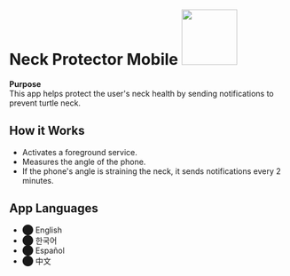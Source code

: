 # Neck Protector Mobile <img src="https://private-user-images.githubusercontent.com/192621305/398416841-c7536d75-1691-41be-89f4-b9993f0de1ad.jpg?jwt=eyJhbGciOiJIUzI1NiIsInR5cCI6IkpXVCJ9.eyJpc3MiOiJnaXRodWIuY29tIiwiYXVkIjoicmF3LmdpdGh1YnVzZXJjb250ZW50LmNvbSIsImtleSI6ImtleTUiLCJleHAiOjE3MzUwNDU1NTksIm5iZiI6MTczNTA0NTI1OSwicGF0aCI6Ii8xOTI2MjEzMDUvMzk4NDE2ODQxLWM3NTM2ZDc1LTE2OTEtNDFiZS04OWY0LWI5OTkzZjBkZTFhZC5qcGc_WC1BbXotQWxnb3JpdGhtPUFXUzQtSE1BQy1TSEEyNTYmWC1BbXotQ3JlZGVudGlhbD1BS0lBVkNPRFlMU0E1M1BRSzRaQSUyRjIwMjQxMjI0JTJGdXMtZWFzdC0xJTJGczMlMkZhd3M0X3JlcXVlc3QmWC1BbXotRGF0ZT0yMDI0MTIyNFQxMzAwNTlaJlgtQW16LUV4cGlyZXM9MzAwJlgtQW16LVNpZ25hdHVyZT0zZTNjMjgxMDRkMzU0YjU4ZWM0MTNmZTdmZWJlNjFlMGRjM2RhYzk5NDQxNTg1Mjc2NzNlYzI3YjFkMzFhNWIyJlgtQW16LVNpZ25lZEhlYWRlcnM9aG9zdCJ9.bhDVO0oDdeF0M7AXbenRROH6jQ_LLqNht0c8zZ9ysPA" width="100" height="100">
**Purpose**  
This app helps protect the user's neck health by sending notifications to prevent turtle neck.

## How it Works
- Activates a foreground service.
- Measures the angle of the phone.
- If the phone's angle is straining the neck, it sends notifications every 2 minutes.

## App Languages
- ⬤ English
- ⬤ 한국어
- ⬤ Español
- ⬤ 中文
